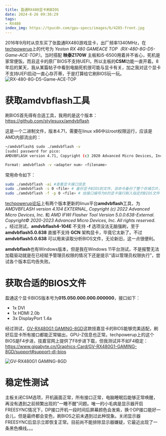 ```yaml
---
title: 盈通RX480显卡刷BIOS
date: 2024-8-26 09:36:29
tags:
- RX480
index_img: https://tpucdn.com/gpu-specs/images/b/4285-front.jpg
---
```

2016年9月时从京东买了张盈通RX480游戏显卡，出厂频率1340MHz，在[techpowerup](https://www.techpowerup.com/gpu-specs/yeston-rx-480-gameace-top.b4285)上的代号为 *Yeston RX 480 GAMEACE TOP（RX-480-8G-D5-Game-ACE-TOP）*。当时搭配 **映泰Z170W** 主板和i5-6500用着并不省心，死机是家常便饭。而且这卡的原厂BIOS不支持UEFI，所以主板的**CSM**功能一直开着。8年后的某天，我从某篇帖子中看到电脑死机很可能与显卡有关，加之我对这个显卡不支持UEFI启动一直心存芥蒂，于是打算给它刷BIOS玩一玩。
![RX-480-8G-D5-Game-ACE-TOP](https://tpucdn.com/gpu-specs/images/b/4285-front.jpg "RX-480-8G-D5-Game-ACE-TOP")
# 获取amdvbflash工具
刷BIOS首先得有合适工具，我用的是这个版本： https://github.com/stylesuxx/amdvbflash

这是一个二进制文件，版本4.71，需要在linux x86中以root权限运行，应该是AMD内部流出的：
```bash
~/amdvbflash$ sudo ./amdvbflash -v
[sudo] password for pico:
AMDVBFLASH version 4.71, Copyright (c) 2020 Advanced Micro Devices, Inc.

Format: amdvbflash -v <adapter num> <filename>
```

常用命令如下：

```bash
sudo ./amdvbflash -ai #查看显卡接口信息
sudo ./amdvbflash -s 0 <file> # 备份显卡BIOS到文件。该命令备份了整个存储芯片，没有去除末尾占位的0，所以会比GPU-Z备份的文件大。
sudo ./amdvbflash -f -p 0 <file> # 给接口编号为0的显卡强行刷入指定的BIOS文件
```

[techpowerup论坛](https://www.techpowerup.com/forums/threads/amdvbflash-4-104e-for-64-bit-linux-with-updated-support-for-vbios-flash-on-big-navi2x-gpus.313927/)上有两个版本更新的linux平台**amdvbflash**工具，为 *AMDVBFLASH version 4.104 EXTERNAL, Copyright (c) 2022 Advanced Micro Devices, Inc.* 和 *AMD IFWI Flasher Tool Version 5.0.0.638-External. Copyright© 2020-2023 Advanced Micro Devices, Inc. All rights reserved.* 。经过测试，**amdvbflash4-104E** 不支持 **-f** 选项没法无脑强刷，至于 **amdvbflash5.0.638** 直接不支持 **GCN** 架构显卡，毕竟它太新了。不过 **amdvbflash5.0.638** 可以用来读取分析BIOS文件，无论新旧，这一点很便利。

**amdvbflash**也有Windows版本，但是我在Windows 11平台测试，不是报警无法加载驱动就是在已经赋予管理员权限的情况下还是提示“请以管理员权限执行”，尝试各个版本后均告失败。
# 获取合适的BIOS文件
盈通这个显卡BIOS版本号为**015.050.000.000.000000**，接口如下：
* 1x DVI
* 1x HDMI 2.0b
* 3x DisplayPort 1.4a

经过测试，[GV-RX480G1 GAMING-8GD](https://www.techpowerup.com/gpu-specs/gigabyte-rx-480-g1-gaming-8-gb.b3749)这款技嘉显卡的BIOS能够完美适配，刷好后显卡所有接口都能正常输出，GPU-Z信息也正常。techpowerup上的这个BIOS是F4步进，技嘉官网上提供了F8步进下载，但我测试并不如F4稳定：
https://www.gigabyte.cn/Graphics-Card/GV-RX480G1-GAMING-8GD/support#support-dl-bios

![GV-RX480G1 GAMING-8GD](https://tpucdn.com/gpu-specs/images/b/3749-front.jpg "GV-RX480G1 GAMING-8GD")
# 稳定性测试
主板关闭CSM选项，开机画面正常，所有接口正常，电脑睡眠后能够正常唤醒，再没有遇到之前频繁出现的"一睡不醒"问题。唯一的小毛病是显示器开启FREESYNC情况下，DP接口开机一段时间后屏幕颜色会发紫，换个DP接口能好一会儿，但是最终都会变色，刷BIOS之前未遇到过此种现象。关闭显示器FREESYNC后显示立即恢复正常。目前尚不能排除显示器嫌疑，它最近出现了一条黑色横线。。。